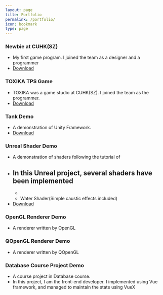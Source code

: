 ```yaml
---
layout: page
title: Portfolio
permalink: /portfolio/
icon: bookmark
type: page
---
```


### Newbie at CUHK(SZ)
- My first game program. I joined the team as a designer and a programmer
- [Download](https://hcslab.cuhk.edu.cn/game-launch-newbie-village-of-cuhksz/)

### TOXIKA TPS Game
- TOXIKA was a game studio at CUHK(SZ). I joined the team as the programmer.
- [Download](https://hcslab.cuhk.edu.cn/game-launch-newbie-village-of-cuhksz/)

### Tank Demo
- A demonstration of Unity Framework.
- [Download](https://hcslab.cuhk.edu.cn/game-launch-newbie-village-of-cuhksz/)

### Unreal Shader Demo
- A demonstration of shaders following the tutorial of []()
- In this Unreal project, several shaders have been implemented
    - 
    - 
    - Water Shader(Simple caustic effects included)
- [Download](https://hcslab.cuhk.edu.cn/game-launch-newbie-village-of-cuhksz/)

### OpenGL Renderer Demo
- A renderer written by OpenGL

### QOpenGL Renderer Demo
- A renderer written by QOpenGL

### Database Course Project Demo
- A course project in Database course.
- In this project, I am the front-end developer. I implemented using Vue framework, and managed to maintain the state using VueX
